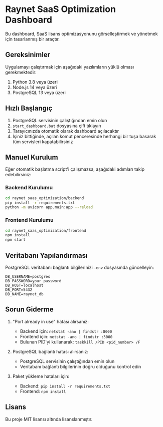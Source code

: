 # Raynet SaaS Optimization Dashboard

Bu dashboard, SaaS lisans optimizasyonunu görselleştirmek ve yönetmek için tasarlanmış bir araçtır.

## Gereksinimler

Uygulamayı çalıştırmak için aşağıdaki yazılımların yüklü olması gerekmektedir:

1. Python 3.8 veya üzeri
2. Node.js 14 veya üzeri
3. PostgreSQL 13 veya üzeri

## Hızlı Başlangıç

1. PostgreSQL servisinin çalıştığından emin olun
2. `start_dashboard.bat` dosyasına çift tıklayın
3. Tarayıcınızda otomatik olarak dashboard açılacaktır
4. İşiniz bittiğinde, açılan komut penceresinde herhangi bir tuşa basarak tüm servisleri kapatabilirsiniz

## Manuel Kurulum

Eğer otomatik başlatma script'i çalışmazsa, aşağıdaki adımları takip edebilirsiniz:

### Backend Kurulumu

```bash
cd raynet_saas_optimization/backend
pip install -r requirements.txt
python -m uvicorn app.main:app --reload
```

### Frontend Kurulumu

```bash
cd raynet_saas_optimization/frontend
npm install
npm start
```

## Veritabanı Yapılandırması

PostgreSQL veritabanı bağlantı bilgilerinizi `.env` dosyasında güncelleyin:

```env
DB_USERNAME=postgres
DB_PASSWORD=your_password
DB_HOST=localhost
DB_PORT=5432
DB_NAME=raynet_db
```

## Sorun Giderme

1. "Port already in use" hatası alırsanız:
   - Backend için: `netstat -ano | findstr :8000`
   - Frontend için: `netstat -ano | findstr :3000`
   - Bulunan PID'yi kullanarak: `taskkill /PID <pid_number> /F`

2. PostgreSQL bağlantı hatası alırsanız:
   - PostgreSQL servisinin çalıştığından emin olun
   - Veritabanı bağlantı bilgilerinin doğru olduğunu kontrol edin

3. Paket yükleme hataları için:
   - Backend: `pip install -r requirements.txt`
   - Frontend: `npm install`

## Lisans

Bu proje MIT lisansı altında lisanslanmıştır.
